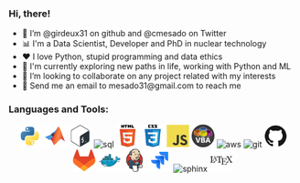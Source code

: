 <h3 align="left">Hi, there!</h3>

<ul>
  <li>👋 I’m @girdeux31 on github and @cmesado on Twitter</li>
  <li>📊 I'm a Data Scientist, Developer and PhD in nuclear technology</li>  
  <li>❤️ I love Python, stupid programming and data ethics</li>
  <li>🌱 I'm currently exploring new paths in life, working with Python and ML</li>
  <li>👀 I’m looking to collaborate on any project related with my interests</li>
  <li>📧 Send me an email to mesado31@gmail.com to reach me </li>
</ul>

<h3 align="left">Languages and Tools:</h3>

<p align="center">
  <img src="https://raw.githubusercontent.com/devicons/devicon/master/icons/python/python-original.svg" alt="python" width="40" height="40"/>
  <img src="https://raw.githubusercontent.com/devicons/devicon/master/icons/matlab/matlab-original.svg" alt="matlab" width="40" height="40"/>
  <img src="https://raw.githubusercontent.com/devicons/devicon/master/icons/bash/bash-original.svg" alt="bash" width="40" height="40"/>

  <img src="https://seeklogo.com/images/A/azure-sql-database-logo-D7A32C9CD9-seeklogo.com.png" alt="sql" width="40" height="40"/>
  <img src="https://raw.githubusercontent.com/devicons/devicon/master/icons/html5/html5-original-wordmark.svg" alt="html5" width="40" height="40"/> 
  <img src="https://raw.githubusercontent.com/devicons/devicon/master/icons/css3/css3-original-wordmark.svg" alt="css3" width="40" height="40"/>
  <img src="https://raw.githubusercontent.com/devicons/devicon/master/icons/javascript/javascript-original.svg" alt="javascript" width="40" height="40"/>

  <img src="https://raw.githubusercontent.com/github/explore/71e4a0fc524fd1d7a0d9a940aa6b91f31458a87b/topics/vba/vba.png" alt="vba" width="40" height="40"/>

  <img src="https://seeklogo.com/images/A/amazon-web-services-aws-logo-6C2E3DCD3E-seeklogo.com.png" alt="aws" width="40" height="40"/>
  <img src="https://www.vectorlogo.zone/logos/git-scm/git-scm-icon.svg" alt="git" width="40" height="40"/>
  <img src="https://raw.githubusercontent.com/devicons/devicon/master/icons/github/github-original.svg" alt="github" width="40" height="40"/>
  <img src="https://raw.githubusercontent.com/devicons/devicon/master/icons/gitlab/gitlab-original.svg" alt="gitlab" width="40" height="40"/>
  <img src="https://raw.githubusercontent.com/devicons/devicon/master/icons/docker/docker-original.svg" alt="dcoker" width="40" height="40"/>
  <img src="https://raw.githubusercontent.com/devicons/devicon/master/icons/jenkins/jenkins-original.svg" alt="jenkins" width="40" height="40"/>
  <img src="https://raw.githubusercontent.com/devicons/devicon/master/icons/jira/jira-original.svg" alt="jira" width="40" height="40"/>

  <img src="https://gitlab.inria.fr/uploads/-/system/project/avatar/42214/sphinxdoc.png?width=64" alt="sphinx" width="40" height="40"/>
  <img src="https://raw.githubusercontent.com/devicons/devicon/master/icons/latex/latex-original.svg" alt="latex" width="40" height="40"/>
</p>

